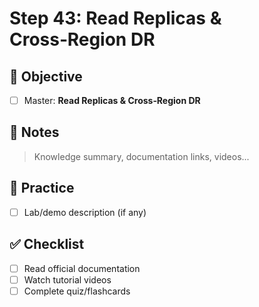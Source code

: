 # Step 43: Read Replicas & Cross‑Region DR

## 🎯 Objective
- [ ] Master: **Read Replicas & Cross‑Region DR**

## 📘 Notes
> Knowledge summary, documentation links, videos...

## 🧪 Practice
- [ ] Lab/demo description (if any)

## ✅ Checklist
- [ ] Read official documentation
- [ ] Watch tutorial videos
- [ ] Complete quiz/flashcards
